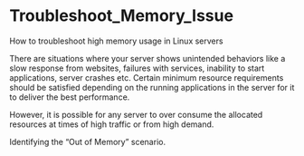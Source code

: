 # Troubleshoot_Memory_Issue
How to troubleshoot high memory usage in Linux servers 



There are situations where your server shows unintended behaviors like a slow response from websites, failures with services, inability to start applications, server crashes etc. Certain minimum resource requirements should be satisfied depending on the running applications in the server for it to deliver the best performance. 

However, it is possible for any server to over consume the allocated resources at times of high traffic or from high demand.


Identifying the “Out of Memory” scenario.
